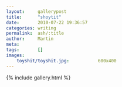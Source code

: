 ```yaml
---
layout:     gallerypost
title:      "shoytit"
date:       2010-07-22 19:36:57
categories: writing
permalink:  ash/:title
author:     Martin
meta:
tags:       []
images:
    toyshit/toyshit.jpg:           600x400
---
```


{% include gallery.html %}
